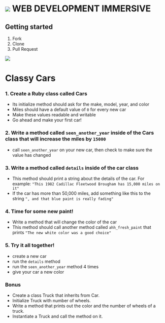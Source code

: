 # ![](https://ga-dash.s3.amazonaws.com/production/assets/logo-9f88ae6c9c3871690e33280fcf557f33.png)  WEB DEVELOPMENT IMMERSIVE

## Getting started

1. Fork
1. Clone
1. Pull Request

![](https://i.giphy.com/11eMJrshugz1PW.gif)

# Classy Cars

### 1. Create a Ruby class called Cars
  - Its initialize method should ask for the make, model, year, and color
  - Miles should have a default value of `0` for every new car
  - Make these values readable and writable
  - Go ahead and make your first car!

### 2. Write a method called `seen_another_year` inside of the Cars class that will increase the miles by `15000`
  - call `seen_another_year` on your new car, then check to make sure the value has changed

### 3. Write a method called `details` inside of the car class
   - This method should print a string about the details of the car. For example: `"This 1982 Cadillac Fleetwood Brougham has 15,000 miles on it"`
   - If the car has more than 50,000 miles, add something like this to the string `", and that blue paint is really fading"`

### 4. Time for some new paint!
  - Write a method that will change the color of the car
  - This method should call another method called `ahh_fresh_paint` that prints `"The new white color was a good choice"`

### 5. Try it all together!
  - create a new car
  - run the `details` method
  - run the `seen_another_year` method 4 times
  - give your car a new color

### Bonus
  - Create a class Truck that inherits from Car.
  - Initialize Truck with number of wheels.
  - Write a method that prints out the color and the number of wheels of a truck.
  - Instantiate a Truck and call the method on it.
